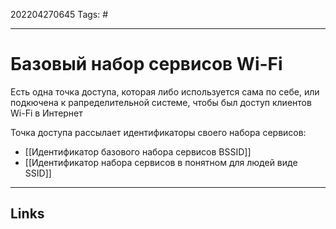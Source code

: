 202204270645
Tags: #

---

# Базовый набор сервисов Wi-Fi
Есть одна точка доступа, которая либо используется сама по себе, или подкючена к рапределительной системе, чтобы был доступ клиентов Wi-Fi в Интернет

Точка доступа рассылает идентификаторы своего набора сервисов:
- [[Идентификатор базового набора сервисов  BSSID]]
- [[Идентификатор набора сервисов в понятном для людей виде SSID]]

---
## Links